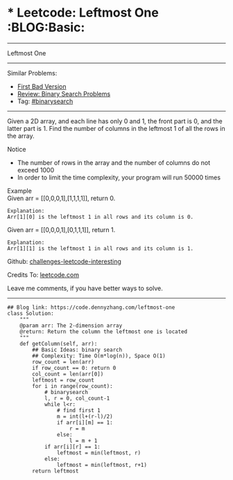 # \* Leetcode: Leftmost One     :BLOG:Basic:


---

Leftmost One  

---

Similar Problems:  
-   [First Bad Version](https://code.dennyzhang.com/first-bad-version)
-   [Review: Binary Search Problems](https://code.dennyzhang.com/review-binarysearch)
-   Tag: [#binarysearch](https://code.dennyzhang.com/tag/binarysearch)

---

Given a 2D array, and each line has only 0 and 1, the front part is 0, and the latter part is 1. Find the number of columns in the leftmost 1 of all the rows in the array.  

Notice  
-   The number of rows in the array and the number of columns do not exceed 1000
-   In order to limit the time complexity, your program will run 50000 times

Example  
Given arr = [[0,0,0,1],[1,1,1,1]], return 0.  

    Explanation:
    Arr[1][0] is the leftmost 1 in all rows and its column is 0.

Given arr = [[0,0,0,1],[0,1,1,1]], return 1.  

    Explanation:
    Arr[1][1] is the leftmost 1 in all rows and its column is 1.

Github: [challenges-leetcode-interesting](https://github.com/DennyZhang/challenges-leetcode-interesting/tree/master/leftmost-one)  

Credits To: [leetcode.com](https://leetcode.com/problems/leftmost-one/description/)  

Leave me comments, if you have better ways to solve.  

---

    ## Blog link: https://code.dennyzhang.com/leftmost-one
    class Solution:
        """
        @param arr: The 2-dimension array
        @return: Return the column the leftmost one is located
        """
        def getColumn(self, arr):
            ## Basic Ideas: binary search
            ## Complexity: Time O(m*log(n)), Space O(1)
            row_count = len(arr)
            if row_count == 0: return 0
            col_count = len(arr[0])
            leftmost = row_count
            for i in range(row_count):
                # binarysearch
                l, r = 0, col_count-1
                while l<r:
                    # find first 1
                    m = int(l+(r-l)/2)
                    if arr[i][m] == 1:
                        r = m
                    else:
                        l = m + 1
                if arr[i][r] == 1:
                    leftmost = min(leftmost, r)
                else:
                    leftmost = min(leftmost, r+1)
            return leftmost